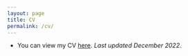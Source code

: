 ```yaml
---
layout: page
title: CV
permalink: /cv/
---
```


- You can view my CV [here](https://github.com/furkandikmen/furkandikmen.github.io/blob/master/assets/CV_Dec2022.pdf). _Last updated December 2022._
